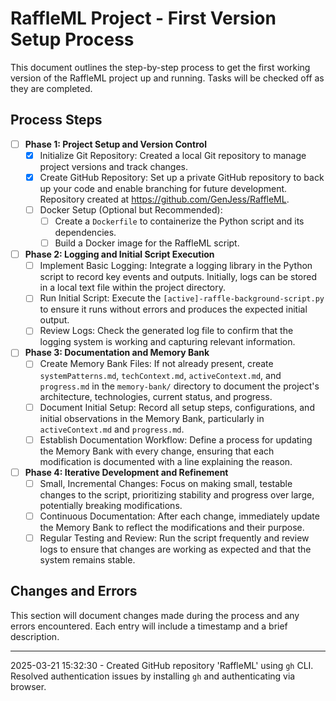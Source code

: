 # RaffleML Project - First Version Setup Process

This document outlines the step-by-step process to get the first working version of the RaffleML project up and running. Tasks will be checked off as they are completed.

## Process Steps

- [ ] **Phase 1: Project Setup and Version Control**
    - [x] Initialize Git Repository: Created a local Git repository to manage project versions and track changes.
    - [x] Create GitHub Repository: Set up a private GitHub repository to back up your code and enable branching for future development. Repository created at https://github.com/GenJess/RaffleML.
    - [ ] Docker Setup (Optional but Recommended):
        - [ ] Create a `Dockerfile` to containerize the Python script and its dependencies.
        - [ ] Build a Docker image for the RaffleML script.

- [ ] **Phase 2: Logging and Initial Script Execution**
    - [ ] Implement Basic Logging: Integrate a logging library in the Python script to record key events and outputs. Initially, logs can be stored in a local text file within the project directory.
    - [ ] Run Initial Script: Execute the `[active]-raffle-background-script.py` to ensure it runs without errors and produces the expected initial output.
    - [ ] Review Logs: Check the generated log file to confirm that the logging system is working and capturing relevant information.

- [ ] **Phase 3: Documentation and Memory Bank**
    - [ ] Create Memory Bank Files: If not already present, create `systemPatterns.md`, `techContext.md`, `activeContext.md`, and `progress.md` in the `memory-bank/` directory to document the project's architecture, technologies, current status, and progress.
    - [ ] Document Initial Setup:  Record all setup steps, configurations, and initial observations in the Memory Bank, particularly in `activeContext.md` and `progress.md`.
    - [ ] Establish Documentation Workflow: Define a process for updating the Memory Bank with every change, ensuring that each modification is documented with a line explaining the reason.

- [ ] **Phase 4: Iterative Development and Refinement**
    - [ ] Small, Incremental Changes: Focus on making small, testable changes to the script, prioritizing stability and progress over large, potentially breaking modifications.
    - [ ] Continuous Documentation: After each change, immediately update the Memory Bank to reflect the modifications and their purpose.
    - [ ] Regular Testing and Review:  Run the script frequently and review logs to ensure that changes are working as expected and that the system remains stable.

## Changes and Errors

This section will document changes made during the process and any errors encountered. Each entry will include a timestamp and a brief description.

---
2025-03-21 15:32:30 - Created GitHub repository 'RaffleML' using `gh` CLI. Resolved authentication issues by installing `gh` and authenticating via browser.
